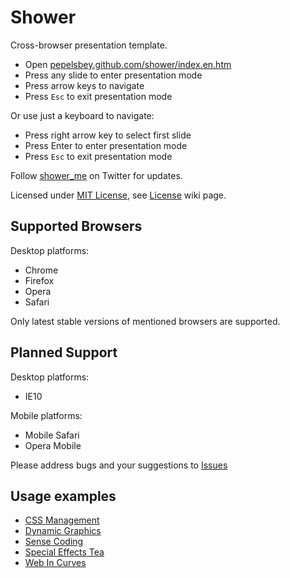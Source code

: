 # Shower
Сross-browser presentation template.

* Open [pepelsbey.github.com/shower/index.en.htm](http://pepelsbey.github.com/shower/index.en.htm)
* Press any slide to enter presentation mode
* Press arrow keys to navigate
* Press `Esc` to exit presentation mode

Or use just a keyboard to navigate:

* Press right arrow key to select first slide
* Press Enter to enter presentation mode
* Press `Esc` to exit presentation mode

Follow [shower_me](http://twitter.com/shower_me/) on Twitter for updates.

Licensed under [MIT License](http://en.wikipedia.org/wiki/MIT_License), see [License](https://github.com/pepelsbey/shower/wiki/License) wiki page.

## Supported Browsers

Desktop platforms:

* Chrome
* Firefox
* Opera
* Safari

Only latest stable versions of mentioned browsers are supported.

## Planned Support

Desktop platforms:

* IE10

Mobile platforms:

* Mobile Safari
* Opera Mobile

Please address bugs and your suggestions to [Issues](http://github.com/pepelsbey/shower/issues)

## Usage examples

* [CSS Management](http://pepelsbey.net/pres/css-management/)
* [Dynamic Graphics](http://pepelsbey.net/pres/dynamic-graphics/)
* [Sense Coding](http://pepelsbey.net/pres/sense-coding/)
* [Special Effects Tea](http://pepelsbey.net/pres/special-effects-tea/)
* [Web In Curves](http://pepelsbey.net/pres/web-in-curves/)